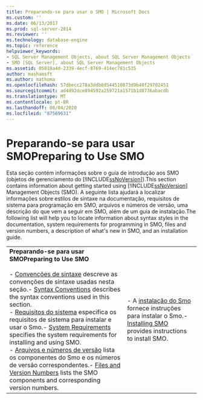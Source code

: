 ```yaml
---
title: Preparando-se para usar o SMO | Microsoft Docs
ms.custom: ''
ms.date: 06/13/2017
ms.prod: sql-server-2014
ms.reviewer: ''
ms.technology: database-engine
ms.topic: reference
helpviewer_keywords:
- SQL Server Management Objects, about SQL Server Management Objects
- SMO [SQL Server], about SQL Server Management Objects
ms.assetid: 05018a4d-2339-4ecf-8769-414ec781c535
author: mashamsft
ms.author: mathoma
ms.openlocfilehash: 57dbecc278a3ddb0d544510873d9b40f29702451
ms.sourcegitcommit: ad4d92dce894592a259721a1571b1d8736abacdb
ms.translationtype: MT
ms.contentlocale: pt-BR
ms.lasthandoff: 08/04/2020
ms.locfileid: "87569631"
---
```

# <a name="preparing-to-use-smo"></a><span data-ttu-id="af136-102">Preparando-se para usar SMO</span><span class="sxs-lookup"><span data-stu-id="af136-102">Preparing to Use SMO</span></span>
  <span data-ttu-id="af136-103">Esta seção contém informações sobre o guia de introdução aos SMO (objetos de gerenciamento do [!INCLUDE[ssNoVersion](../../includes/ssnoversion-md.md)]).</span><span class="sxs-lookup"><span data-stu-id="af136-103">This section contains information about getting started using [!INCLUDE[ssNoVersion](../../includes/ssnoversion-md.md)] Management Objects (SMO).</span></span> <span data-ttu-id="af136-104">A seguinte lista ajudará a localizar informações sobre estilos de sintaxe na documentação, requisitos de sistema para programação em SMO, arquivos e números de versão, uma descrição do que vem a seguir em SMO, além de um guia de instalação.</span><span class="sxs-lookup"><span data-stu-id="af136-104">The following list will help you to locate information about syntax styles in the documentation, system requirements for programming in SMO, files and version numbers, a description of what's new in SMO, and an installation guide.</span></span>  
  
|||  
|-|-|  
|<span data-ttu-id="af136-105">**Preparando-se para usar SMO**</span><span class="sxs-lookup"><span data-stu-id="af136-105">**Preparing to Use SMO**</span></span><br /><br /> <span data-ttu-id="af136-106">-   [Convenções de sintaxe](../../relational-databases/server-management-objects-smo/smo-syntax-conventions.md) descreve as convenções de sintaxe usadas nesta seção.</span><span class="sxs-lookup"><span data-stu-id="af136-106">-   [Syntax Conventions](../../relational-databases/server-management-objects-smo/smo-syntax-conventions.md) describes the syntax conventions used in this section.</span></span><br /><span data-ttu-id="af136-107">-   [Requisitos do sistema](../../../2014/database-engine/dev-guide/system-requirements.md) especifica os requisitos de sistema para instalar e usar o Smo.</span><span class="sxs-lookup"><span data-stu-id="af136-107">-   [System Requirements](../../../2014/database-engine/dev-guide/system-requirements.md) specifies the system requirements for installing and using SMO.</span></span><br /><span data-ttu-id="af136-108">-   [Arquivos e números de versão](../../relational-databases/server-management-objects-smo/files-and-version-numbers.md) lista os componentes do Smo e os números de versão correspondentes.</span><span class="sxs-lookup"><span data-stu-id="af136-108">-   [Files and Version Numbers](../../relational-databases/server-management-objects-smo/files-and-version-numbers.md) lists the SMO components and corresponding version numbers.</span></span>|<span data-ttu-id="af136-109">-   A [instalação do Smo](../../relational-databases/server-management-objects-smo/installing-smo.md) fornece instruções para instalar o Smo.</span><span class="sxs-lookup"><span data-stu-id="af136-109">-   [Installing SMO](../../relational-databases/server-management-objects-smo/installing-smo.md) provides instructions to install SMO.</span></span>|  
  
  
